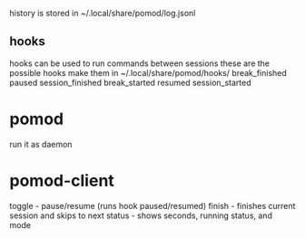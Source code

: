 history is stored in ~/.local/share/pomod/log.jsonl

## hooks
hooks can be used to run commands between sessions
these are the possible hooks make them in ~/.local/share/pomod/hooks/
break_finished  paused   session_finished
break_started   resumed  session_started

# pomod
run it as daemon

# pomod-client
toggle - pause/resume (runs hook paused/resumed)
finish - finishes current session and skips to next
status - shows seconds, running status, and mode

